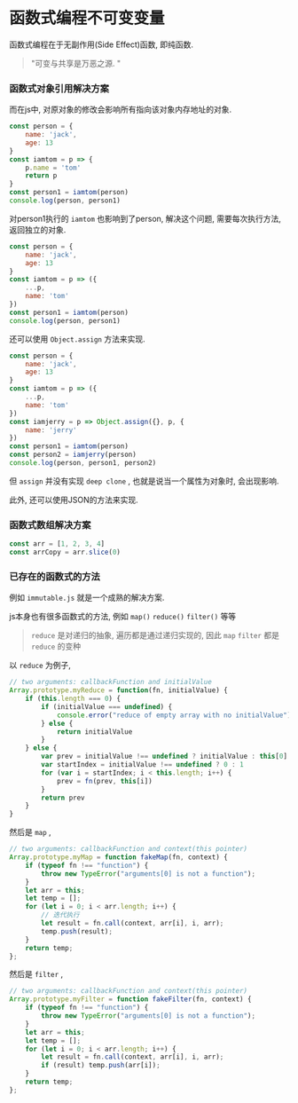 <!--
Created: Mon Aug 26 2019 15:20:04 GMT+0800 (China Standard Time)
Modified: Mon Aug 26 2019 15:20:04 GMT+0800 (China Standard Time)
-->
# 函数式编程不可变变量

函数式编程在于无副作用(Side Effect)函数, 即纯函数. 

> "可变与共享是万恶之源. "

### 函数式对象引用解决方案

而在js中, 对原对象的修改会影响所有指向该对象内存地址的对象. 

``` js
const person = {
    name: 'jack',
    age: 13
}
const iamtom = p => {
    p.name = 'tom'
    return p
}
const person1 = iamtom(person)
console.log(person, person1)
```

对person1执行的 `iamtom` 也影响到了person, 解决这个问题, 需要每次执行方法, 返回独立的对象. 

``` js
const person = {
    name: 'jack',
    age: 13
}
const iamtom = p => ({
    ...p,
    name: 'tom'
})
const person1 = iamtom(person)
console.log(person, person1)
```

还可以使用 `Object.assign` 方法来实现. 

``` js
const person = {
    name: 'jack',
    age: 13
}
const iamtom = p => ({
    ...p,
    name: 'tom'
})
const iamjerry = p => Object.assign({}, p, {
    name: 'jerry'
})
const person1 = iamtom(person)
const person2 = iamjerry(person)
console.log(person, person1, person2)
```

但 `assign` 并没有实现 `deep clone` , 也就是说当一个属性为对象时, 会出现影响. 

此外, 还可以使用JSON的方法来实现. 

### 函数式数组解决方案

``` js
const arr = [1, 2, 3, 4]
const arrCopy = arr.slice(0)
```

### 已存在的函数式的方法

例如 `immutable.js` 就是一个成熟的解决方案. 

js本身也有很多函数式的方法, 例如 `map()`  `reduce()`  `filter()` 等等

> `reduce` 是对递归的抽象, 遍历都是通过递归实现的, 因此 `map`  `filter` 都是 `reduce` 的变种

以 `reduce` 为例子, 

``` js
// two arguments: callbackFunction and initialValue
Array.prototype.myReduce = function(fn, initialValue) {
    if (this.length === 0) {
        if (initialValue === undefined) {
            console.error("reduce of empty array with no initialValue")
        } else {
            return initialValue
        }
    } else {
        var prev = initialValue !== undefined ? initialValue : this[0]
        var startIndex = initialValue !== undefined ? 0 : 1
        for (var i = startIndex; i < this.length; i++) {
            prev = fn(prev, this[i])
        }
        return prev
    }
}
```

然后是 `map` , 

``` js
// two arguments: callbackFunction and context(this pointer)
Array.prototype.myMap = function fakeMap(fn, context) {
    if (typeof fn !== "function") {
        throw new TypeError("arguments[0] is not a function");
    }
    let arr = this;
    let temp = [];
    for (let i = 0; i < arr.length; i++) {
        // 迭代执行
        let result = fn.call(context, arr[i], i, arr);
        temp.push(result);
    }
    return temp;
};
```

然后是 `filter` , 

``` js
// two arguments: callbackFunction and context(this pointer)
Array.prototype.myFilter = function fakeFilter(fn, context) {
    if (typeof fn !== "function") {
        throw new TypeError("arguments[0] is not a function");
    }
    let arr = this;
    let temp = [];
    for (let i = 0; i < arr.length; i++) {
        let result = fn.call(context, arr[i], i, arr);
        if (result) temp.push(arr[i]);
    }
    return temp;
};
```

